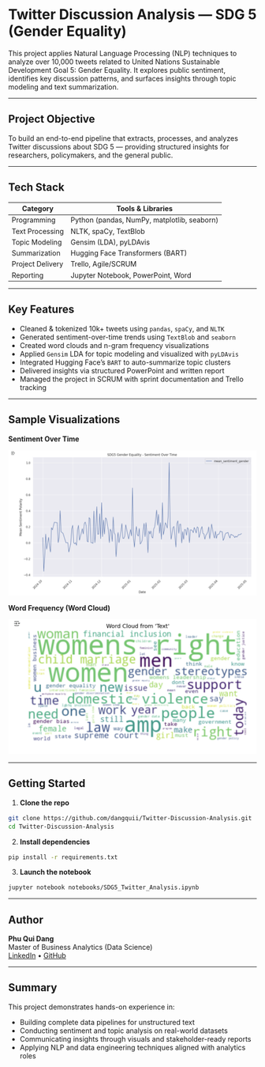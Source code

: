 # Twitter Discussion Analysis — SDG 5 (Gender Equality)

This project applies Natural Language Processing (NLP) techniques to analyze over 10,000 tweets related to United Nations Sustainable Development Goal 5: Gender Equality. It explores public sentiment, identifies key discussion patterns, and surfaces insights through topic modeling and text summarization.

---

## Project Objective

To build an end-to-end pipeline that extracts, processes, and analyzes Twitter discussions about SDG 5 — providing structured insights for researchers, policymakers, and the general public.

---

## Tech Stack

| Category            | Tools & Libraries                          |
|---------------------|---------------------------------------------|
| Programming         | Python (pandas, NumPy, matplotlib, seaborn) |
| Text Processing     | NLTK, spaCy, TextBlob                       |
| Topic Modeling      | Gensim (LDA), pyLDAvis                      |
| Summarization       | Hugging Face Transformers (BART)           |
| Project Delivery    | Trello, Agile/SCRUM                        |
| Reporting           | Jupyter Notebook, PowerPoint, Word         |

---

## Key Features

- Cleaned & tokenized 10k+ tweets using `pandas`, `spaCy`, and `NLTK`
- Generated sentiment-over-time trends using `TextBlob` and `seaborn`
- Created word clouds and n-gram frequency visualizations
- Applied `Gensim` LDA for topic modeling and visualized with `pyLDAvis`
- Integrated Hugging Face’s `BART` to auto-summarize topic clusters
- Delivered insights via structured PowerPoint and written report
- Managed the project in SCRUM with sprint documentation and Trello tracking

---

## Sample Visualizations

**Sentiment Over Time**

![Sentiment](sentiment_analysis.png)

**Word Frequency (Word Cloud)**

![WordCloud](word_cloud.png)

---

## Getting Started

1. **Clone the repo**
```bash
git clone https://github.com/dangquii/Twitter-Discussion-Analysis.git
cd Twitter-Discussion-Analysis
```

2. **Install dependencies**
```bash
pip install -r requirements.txt
```

3. **Launch the notebook**
```bash
jupyter notebook notebooks/SDG5_Twitter_Analysis.ipynb
```

---

## Author

**Phu Qui Dang**  
Master of Business Analytics (Data Science)  
[LinkedIn](https://www.linkedin.com/in/phuquidang/) • [GitHub](https://github.com/dangquii)

---

## Summary

This project demonstrates hands-on experience in:

- Building complete data pipelines for unstructured text
- Conducting sentiment and topic analysis on real-world datasets
- Communicating insights through visuals and stakeholder-ready reports
- Applying NLP and data engineering techniques aligned with analytics roles
